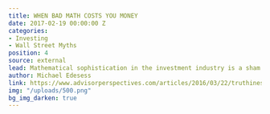 ```yaml
---
title: WHEN BAD MATH COSTS YOU MONEY
date: 2017-02-19 00:00:00 Z
categories:
- Investing
- Wall Street Myths
position: 4
source: external
lead: Mathematical sophistication in the investment industry is a sham.
author: Michael Edesess
link: https://www.advisorperspectives.com/articles/2016/03/22/truthiness-mathiness-and-the-costs-they-impose-on-your-clients-assets
img: "/uploads/500.png"
bg_img_darken: true
---
```


